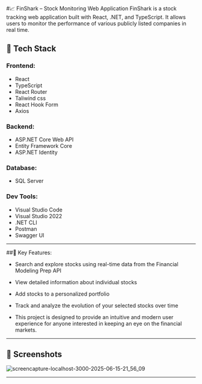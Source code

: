 #📈 FinShark – Stock Monitoring Web Application
FinShark is a stock tracking web application built with React, .NET, and TypeScript. It allows users to monitor the performance of various publicly listed companies in real time.

## 🔧 Tech Stack

### Frontend:
- React 
- TypeScript
- React Router 
- Taliwind css
- React Hook Form
- Axios

### Backend:
- ASP.NET Core Web API
- Entity Framework Core
- ASP.NET Identity

### Database:
- SQL Server

### Dev Tools:
- Visual Studio Code
- Visual Studio 2022
- .NET CLI
- Postman
- Swagger UI

---
##🔹 Key Features:

- Search and explore stocks using real-time data from the Financial Modeling Prep API

- View detailed information about individual stocks

- Add stocks to a personalized portfolio

- Track and analyze the evolution of your selected stocks over time

- This project is designed to provide an intuitive and modern user experience for anyone interested in keeping an eye on the financial markets.


---

## 📸 Screenshots

![screencapture-localhost-3000-2025-06-15-21_56_09](https://github.com/user-attachments/assets/08c9e1fb-ca95-4d6a-9af0-b23e34b8d080)

---
